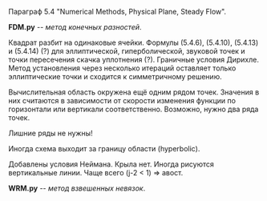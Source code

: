 Параграф 5.4 "Numerical Methods, Physical Plane, Steady Flow".

**FDM.py** -- *метод конечных разностей*.

Квадрат разбит на одинаковые ячейки. Формулы (5.4.6), (5.4.10), (5.4.13) и (5.4.14) (?) для эллиптической, гиперболической, звуковой точек и точки пересечения скачка уплотнения (?). Граничные условия Дирихле. Метод установления через несколько итераций оставляет только эллиптические точки и сходится к симметричному решению.

Вычислительная область окружена ещё одним рядом точек. Значения в них считаются в зависимости от скорости изменения функции по горизонтали или вертикали соответственно. Возможно, нужно два ряда точек.

Лишние ряды не нужны!

Иногда схема выходит за границу области (hyperbolic).

Добавлены условия Неймана. Крыла нет. Иногда рисуются вертикальные линии. Чаще всего (j-2 < 1) => авост.

**WRM.py** -- *метод взвешенных невязок*.